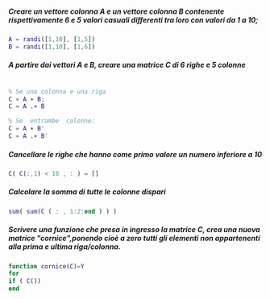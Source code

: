 ##### Creare un vettore colonna A e un vettore colonna B contenente rispettivamente 6 e 5 valori casuali differenti tra loro con valori da 1 a 10;

```matlab
A = randi([1,10], [1,5])
B = randi([1,10], [1,6])
```

##### A partire dai vettori A e B, creare una matrice C di 6 righe e 5 colonne

```matlab

% Se una colonna e una riga
C = A ∗ B;
C = A .∗ B

% Se  entrambe  colonne:
C = A ∗ B'
C = A .∗ B'

```

##### Cancellare le righe che hanno come primo valore un numero inferiore a 10

```matlab
C( C(:,1) < 10 , : ) = []
```

##### Calcolare la somma di tutte le colonne dispari

```matlab
sum( sum(C ( : , 1:2:end ) ) )
```

##### Scrivere una funzione che presa in ingresso la matrice C, crea una nuova matrice "cornice",ponendo cioè a zero tutti gli elementi non appartenenti alla prima e ultima riga/colonna.

```matlab
function cornice(C)=Y
for
if ( C())
end
```
